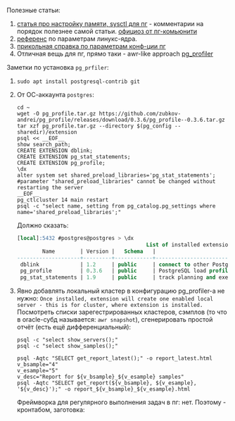  
Полезные статьи:
1. [статья про настройку памяти, sysctl для пг](https://habr.com/ru/post/458860/) - комментарии на порядок полезнее самой статьи.
   [официоз от пг-комьюнити](https://www.postgresql.org/docs/current/kernel-resources.html)
3. [референс]([https://www.postgresql.org/docs/current/kernel-resources.html](https://www.kernel.org/doc/html/latest/admin-guide/sysctl/index.html)) по параметрам линукс-ядра.
4. [прикольная справка по параметрам конф-ции пг](https://postgresqlco.nf/doc/ru/param/effective_cache_size/)
5. Отличная вещь для пг, прямо таки - awr-like approach [pg_profiler](https://github.com/zubkov-andrei/pg_profile)

Заметки по установка `pg_prfiler`:
1. ```shell
   sudo apt install postgresql-contrib git
   ```
2. От ОС-аккаунта `postgres`:
   ```shell
   cd ~
   wget -O pg_profile.tar.gz https://github.com/zubkov-andrei/pg_profile/releases/download/0.3.6/pg_profile--0.3.6.tar.gz
   tar xzf pg_profile.tar.gz --directory $(pg_config --sharedir)/extension
   psql << __EOF__
   show search_path;
   CREATE EXTENSION dblink;
   CREATE EXTENSION pg_stat_statements;
   CREATE EXTENSION pg_profile;
   \dx
   alter system set shared_preload_libraries='pg_stat_statements';
   #parameter "shared_preload_libraries" cannot be changed without restarting the server
   __EOF__
   pg_ctlcluster 14 main restart
   psql -c "select name, setting from pg_catalog.pg_settings where name='shared_preload_libraries';"
   ```
   Должно сказать:
   ```sql
   [local]:5432 #postgres@postgres > \dx
                                            List of installed extensions
           Name        | Version |   Schema   |                              Description
   --------------------+---------+------------+------------------------------------------------------------------------
    dblink             | 1.2     | public     | connect to other PostgreSQL databases from within a database
    pg_profile         | 0.3.6   | public     | PostgreSQL load profile repository and report builder
    pg_stat_statements | 1.9     | public     | track planning and execution statistics of all SQL statements executed
   ```
3. Явно добавлять локальный кластер в конфигурацию pg_profiler-а не нужно: `Once installed, extension will create one enabled local server - this is for cluster, where extension is installed.`
   Посмотреть списки зарегестрированных кластеров, сэмплов (то что в oracle-субд называется: `awr snapshot`), сгенерировать простой отчёт (есть ещё дифференциальный):
   ```shell
   psql -c "select show_servers();"
   psql -c "select show_samples();"
   
   psql -Aqtc "SELECT get_report_latest();" -o report_latest.html
   v_bsample="4"
   v_esample="5"
   v_desc="Report for ${v_bsample}_${v_esample} samples"
   psql -Aqtc "SELECT get_report(${v_bsample}, ${v_esample}, '${v_desc}');" -o report_${v_bsample}_${v_esample}.html
   ```
   Фреймворка для регулярного выполнения задач в пг: нет.
   Поэтому - кронтабом, заготовка: 

